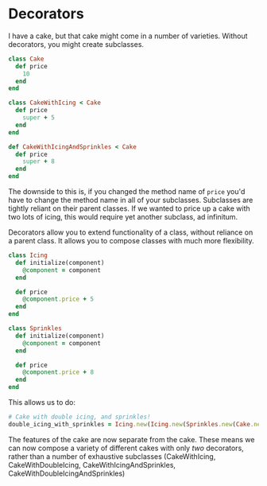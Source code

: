# Decorators

I have a cake, but that cake might come in a number of varieties. Without
decorators, you might create subclasses.

```ruby
class Cake
  def price
    10
  end
end

class CakeWithIcing < Cake
  def price
    super + 5
  end
end

def CakeWithIcingAndSprinkles < Cake
  def price
    super + 8
  end
end
```

The downside to this is, if you changed the method name of `price` you'd have to
change the method name in all of your subclasses. Subclasses are tightly reliant
on their parent classes. If we wanted to price up a cake with two lots of icing,
this would require yet another subclass, ad infinitum.

Decorators allow you to extend functionality of a class, without reliance on
a parent class. It allows you to compose classes with much more flexibility.

```ruby
class Icing
  def initialize(component)
    @component = component
  end

  def price
    @component.price + 5
  end
end

class Sprinkles
  def initialize(component)
    @component = component
  end

  def price
    @component.price + 8
  end
end
```

This allows us to do:

```ruby
# Cake with double icing, and sprinkles!
double_icing_with_sprinkles = Icing.new(Icing.new(Sprinkles.new(Cake.new))).price
```

The features of the cake are now separate from the cake. These means we can now
compose a variety of different cakes with only _two_ decorators, rather
than a number of exhaustive subclasses (CakeWithIcing, CakeWithDoubleIcing,
CakeWithIcingAndSprinkles, CakeWithDoubleIcingAndSprinkles)
